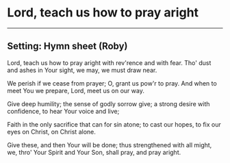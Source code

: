 # Lord, teach us how to pray aright

***

## Setting: Hymn sheet (Roby)

Lord, teach us how to pray aright
with rev'rence and with fear.
Tho' dust and ashes in Your sight,
we may, we must draw near.

We perish if we cease from prayer;
O, grant us pow'r to pray.
And when to meet You we prepare,
Lord, meet us on our way.

Give deep humility; the sense
of godly sorrow give;
a strong desire with confidence,
to hear Your voice and live;

Faith in the only sacrifice
that can for sin atone;
to cast our hopes, to fix our eyes
on Christ, on Christ alone.

Give these, and then Your will be done;
thus strengthened with all might,
we, thro' Your Spirit and Your Son,
shall pray, and pray aright.